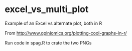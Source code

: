 # excel_vs_multi_plot
Example of an Excel vs alternate plot, both in R

From http://www.opiniomics.org/plotting-cool-graphs-in-r/

Run code in spag.R to crate the two PNGs
